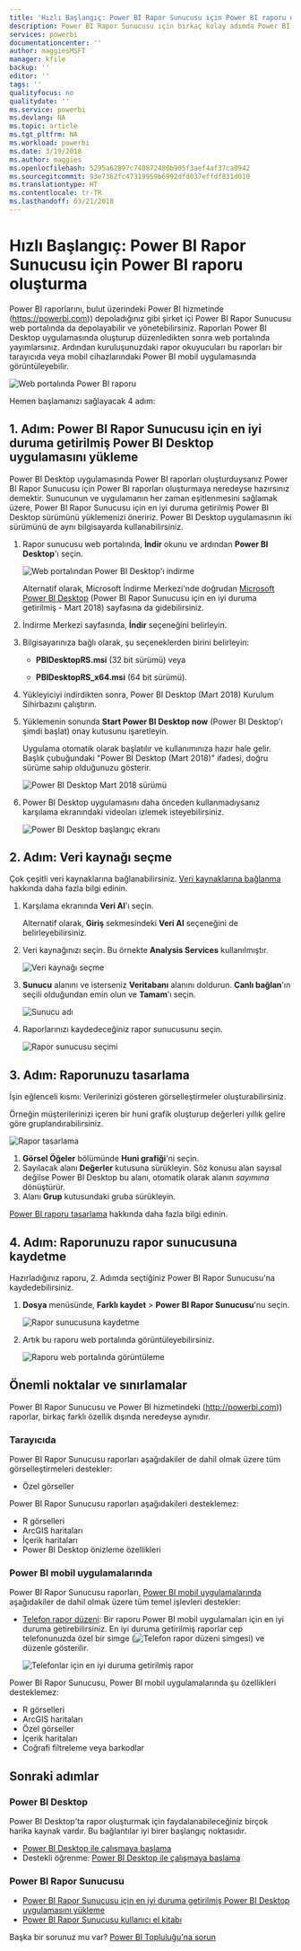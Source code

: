 ```yaml
---
title: 'Hızlı Başlangıç: Power BI Rapor Sunucusu için Power BI raporu oluşturma'
description: Power BI Rapor Sunucusu için birkaç kolay adımda Power BI raporu oluşturmayı öğrenin.
services: powerbi
documentationcenter: ''
author: maggiesMSFT
manager: kfile
backup: ''
editor: ''
tags: ''
qualityfocus: no
qualitydate: ''
ms.service: powerbi
ms.devlang: NA
ms.topic: article
ms.tgt_pltfrm: NA
ms.workload: powerbi
ms.date: 3/19/2018
ms.author: maggies
ms.openlocfilehash: 5295a62897c740872480b905f3aef4af37ca0942
ms.sourcegitcommit: 93e7362fc47319959b6992dfd037effdf831d010
ms.translationtype: HT
ms.contentlocale: tr-TR
ms.lasthandoff: 03/21/2018
---
```

# <a name="quickstart-create-a-power-bi-report-for-power-bi-report-server"></a>Hızlı Başlangıç: Power BI Rapor Sunucusu için Power BI raporu oluşturma
Power BI raporlarını, bulut üzerindeki Power BI hizmetinde (https://powerbi.com)) depoladığınız gibi şirket içi Power BI Rapor Sunucusu web portalında da depolayabilir ve yönetebilirsiniz. Raporları Power BI Desktop uygulamasında oluşturup düzenledikten sonra web portalında yayımlarsınız. Ardından kuruluşunuzdaki rapor okuyucuları bu raporları bir tarayıcıda veya mobil cihazlarındaki Power BI mobil uygulamasında görüntüleyebilir.

![Web portalında Power BI raporu](media/quickstart-create-powerbi-report/report-server-powerbi-report.png)

Hemen başlamanızı sağlayacak 4 adım:

## <a name="step-1-install-power-bi-desktop-optimized-for-power-bi-report-server"></a>1. Adım: Power BI Rapor Sunucusu için en iyi duruma getirilmiş Power BI Desktop uygulamasını yükleme

Power BI Desktop uygulamasında Power BI raporları oluşturduysanız Power BI Rapor Sunucusu için Power BI raporları oluşturmaya neredeyse hazırsınız demektir. Sunucunun ve uygulamanın her zaman eşitlenmesini sağlamak üzere, Power BI Rapor Sunucusu için en iyi duruma getirilmiş Power BI Desktop sürümünü yüklemenizi öneririz. Power BI Desktop uygulamasının iki sürümünü de aynı bilgisayarda kullanabilirsiniz.

1. Rapor sunucusu web portalında, **İndir** okunu ve ardından **Power BI Desktop**'ı seçin.

    ![Web portalından Power BI Desktop'ı indirme](media/quickstart-create-powerbi-report/report-server-download-web-portal.png)

    Alternatif olarak, Microsoft İndirme Merkezi'nde doğrudan [Microsoft Power BI Desktop](https://www.microsoft.com/download/details.aspx?id=56723) (Power BI Rapor Sunucusu için en iyi duruma getirilmiş - Mart 2018) sayfasına da gidebilirsiniz.

2. İndirme Merkezi sayfasında, **İndir** seçeneğini belirleyin.

3. Bilgisayarınıza bağlı olarak, şu seçeneklerden birini belirleyin:

    - **PBIDesktopRS.msi** (32 bit sürümü) veya

    - **PBIDesktopRS_x64.msi** (64 bit sürümü).

4. Yükleyiciyi indirdikten sonra, Power BI Desktop (Mart 2018) Kurulum Sihirbazını çalıştırın.

2. Yüklemenin sonunda **Start Power BI Desktop now** (Power BI Desktop'ı şimdi başlat) onay kutusunu işaretleyin.
   
    Uygulama otomatik olarak başlatılır ve kullanımınıza hazır hale gelir. Başlık çubuğundaki "Power BI Desktop (Mart 2018)" ifadesi, doğru sürüme sahip olduğunuzu gösterir.

    ![Power BI Desktop Mart 2018 sürümü](media/quickstart-create-powerbi-report/report-server-desktop-october-2017-version.png)

3. Power BI Desktop uygulamasını daha önceden kullanmadıysanız karşılama ekranındaki videoları izlemek isteyebilirsiniz.
   
    ![Power BI Desktop başlangıç ekranı](media/quickstart-create-powerbi-report/report-server-powerbi-desktop-start.png)

## <a name="step-2-select-a-data-source"></a>2. Adım: Veri kaynağı seçme
Çok çeşitli veri kaynaklarına bağlanabilirsiniz. [Veri kaynaklarına bağlanma](connect-data-sources.md) hakkında daha fazla bilgi edinin.

1. Karşılama ekranında **Veri Al**'ı seçin.
   
    Alternatif olarak, **Giriş** sekmesindeki **Veri Al** seçeneğini de belirleyebilirsiniz.
2. Veri kaynağınızı seçin. Bu örnekte **Analysis Services** kullanılmıştır.
   
    ![Veri kaynağı seçme](media/quickstart-create-powerbi-report/report-server-get-data-ssas.png)
3. **Sunucu** alanını ve isterseniz **Veritabanı** alanını doldurun. **Canlı bağlan**'ın seçili olduğundan emin olun ve **Tamam**'ı seçin.
   
    ![Sunucu adı](media/quickstart-create-powerbi-report/report-server-ssas-server-name.png)
4. Raporlarınızı kaydedeceğiniz rapor sunucusunu seçin.
   
    ![Rapor sunucusu seçimi](media/quickstart-create-powerbi-report/report-server-select-server.png)

## <a name="step-3-design-your-report"></a>3. Adım: Raporunuzu tasarlama
İşin eğlenceli kısmı: Verilerinizi gösteren görselleştirmeler oluşturabilirsiniz.

Örneğin müşterilerinizi içeren bir huni grafik oluşturup değerleri yıllık gelire göre gruplandırabilirsiniz.

![Rapor tasarlama](media/quickstart-create-powerbi-report/report-server-create-funnel.png)

1. **Görsel Öğeler** bölümünde **Huni grafiği**'ni seçin.
2. Sayılacak alanı **Değerler** kutusuna sürükleyin. Söz konusu alan sayısal değilse Power BI Desktop bu alanı, otomatik olarak alanın *sayımına* dönüştürür.
3. Alanı **Grup** kutusundaki gruba sürükleyin.

[Power BI raporu tasarlama](../desktop-report-view.md) hakkında daha fazla bilgi edinin.

## <a name="step-4-save-your-report-to-the-report-server"></a>4. Adım: Raporunuzu rapor sunucusuna kaydetme
Hazırladığınız raporu, 2. Adımda seçtiğiniz Power BI Rapor Sunucusu'na kaydedebilirsiniz.

1. **Dosya** menüsünde, **Farklı kaydet** > **Power BI Rapor Sunucusu**'nu seçin.
   
    ![Rapor sunucusuna kaydetme](media/quickstart-create-powerbi-report/report-server-save-as-powerbi-report-server.png)
2. Artık bu raporu web portalında görüntüleyebilirsiniz.
   
    ![Raporu web portalında görüntüleme](media/quickstart-create-powerbi-report/report-server-powerbi-report.png)

## <a name="considerations-and-limitations"></a>Önemli noktalar ve sınırlamalar
Power BI Rapor Sunucusu ve Power BI hizmetindeki (http://powerbi.com)) raporlar, birkaç farklı özellik dışında neredeyse aynıdır.

### <a name="in-a-browser"></a>Tarayıcıda
Power BI Rapor Sunucusu raporları aşağıdakiler de dahil olmak üzere tüm görselleştirmeleri destekler:

* Özel görseller

Power BI Rapor Sunucusu raporları aşağıdakileri desteklemez:

* R görselleri
* ArcGIS haritaları
* İçerik haritaları
* Power BI Desktop önizleme özellikleri

### <a name="in-the-power-bi-mobile-apps"></a>Power BI mobil uygulamalarında
Power BI Rapor Sunucusu raporları, [Power BI mobil uygulamalarında](../mobile-apps-for-mobile-devices.md) aşağıdakiler de dahil olmak üzere tüm temel işlevleri destekler:

* [Telefon rapor düzeni](../desktop-create-phone-report.md): Bir raporu Power BI mobil uygulamaları için en iyi duruma getirebilirsiniz. En iyi duruma getirilmiş raporlar cep telefonunuzda özel bir simge (![Telefon rapor düzeni simgesi](media/quickstart-create-powerbi-report/power-bi-rs-mobile-optimized-icon.png)) ve düzenle gösterilir.
  
    ![Telefonlar için en iyi duruma getirilmiş rapor](media/quickstart-create-powerbi-report/power-bi-rs-mobile-optimized-report.png)

Power BI Rapor Sunucusu, Power BI mobil uygulamalarında şu özellikleri desteklemez:

* R görselleri
* ArcGIS haritaları
* Özel görseller
* İçerik haritaları
* Coğrafi filtreleme veya barkodlar

## <a name="next-steps"></a>Sonraki adımlar
### <a name="power-bi-desktop"></a>Power BI Desktop
Power BI Desktop'ta rapor oluşturmak için faydalanabileceğiniz birçok harika kaynak vardır. Bu bağlantılar iyi birer başlangıç noktasıdır.

* [Power BI Desktop ile çalışmaya başlama](../desktop-getting-started.md)
* Destekli öğrenme: [Power BI Desktop ile çalışmaya başlama](../guided-learning/gettingdata.yml#step-2)


### <a name="power-bi-report-server"></a>Power BI Rapor Sunucusu
* [Power BI Rapor Sunucusu için en iyi duruma getirilmiş Power BI Desktop uygulamasını yükleme](install-powerbi-desktop.md)  
* [Power BI Rapor Sunucusu kullanıcı el kitabı](user-handbook-overview.md)  

Başka bir sorunuz mu var? [Power BI Topluluğu'na sorun](https://community.powerbi.com/)
